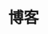 ---
title: "博客"
draft: false
# page title background image
bg_image: "images/backgrounds/page-title.jpg"
# meta description
description : "Jimmy Song 发表的博客。"
---
